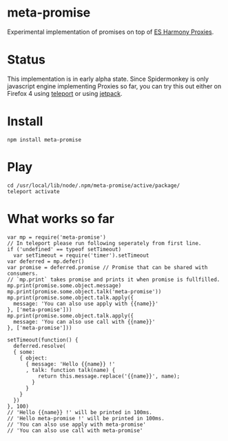 # meta-promise #

Experimental implementation of promises on top of [ES Harmony Proxies].

# Status #

This implementation is in early alpha state. Since Spidermonkey is only
javascript engine implementing Proxies so far, you can try this out either
on Firefox 4 using [teleport] or using [jetpack].

# Install #

    npm install meta-promise

# Play #

    cd /usr/local/lib/node/.npm/meta-promise/active/package/
    teleport activate

# What works so far #

    var mp = require('meta-promise')
    // In teleport please run following seperately from first line.
    if ('undefined' == typeof setTimeout)
      var setTimeout = require('timer').setTimeout
    var deferred = mp.defer()
    var promise = deferred.promise // Promise that can be shared with consumers.
    // `mp.print` takes promise and prints it when promise is fullfilled.
    mp.print(promise.some.object.message)
    mp.print(promise.some.object.talk('meta-promise'))
    mp.print(promise.some.object.talk.apply({
      message: 'You can also use apply with {{name}}'
    }, ['meta-promise']))
    mp.print(promise.some.object.talk.apply({
      message: 'You can also use call with {{name}}'
    }, ['meta-promise']))

    setTimeout(function() {
      deferred.resolve(
      { some:
        { object:
          { message: 'Hello {{name}} !'
          , talk: function talk(name) {
              return this.message.replace('{{name}}', name);
            }
          }
        }
      })
    }, 100)
    // 'Hello {{name}} !' will be printed in 100ms.
    // 'Hello meta-promise !' will be printed in 100ms.
    // 'You can also use apply with meta-promise'
    // 'You can also use call with meta-promise'

[ES Harmony Proxies]:http://wiki.ecmascript.org/doku.php?id=harmony:proxies
[teleport]:http://jeditoolkit.com/teleport/#guide
[jetpack]:https://wiki.mozilla.org/Labs/Jetpack
